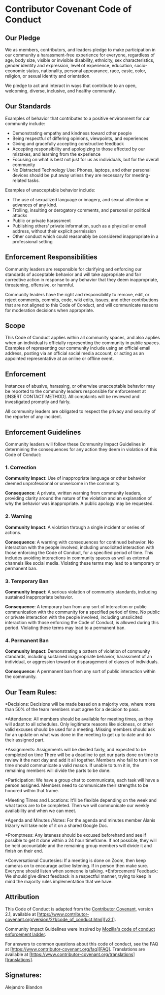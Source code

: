 # Contributor Covenant Code of Conduct

## Our Pledge

We as members, contributors, and leaders pledge to make participation in our
community a harassment-free experience for everyone, regardless of age, body
size, visible or invisible disability, ethnicity, sex characteristics, gender
identity and expression, level of experience, education, socio-economic status,
nationality, personal appearance, race, caste, color, religion, or sexual
identity and orientation.

We pledge to act and interact in ways that contribute to an open, welcoming,
diverse, inclusive, and healthy community.

## Our Standards

Examples of behavior that contributes to a positive environment for our
community include:

* Demonstrating empathy and kindness toward other people
* Being respectful of differing opinions, viewpoints, and experiences
* Giving and gracefully accepting constructive feedback
* Accepting responsibility and apologizing to those affected by our mistakes,
  and learning from the experience
* Focusing on what is best not just for us as individuals, but for the overall
  community
* No Distracted Technology Use: Phones, laptops, and other personal devices should
  be put away unless they are necessary for meeting-related tasks.

Examples of unacceptable behavior include:

* The use of sexualized language or imagery, and sexual attention or advances of
  any kind.
* Trolling, insulting or derogatory comments, and personal or political attacks
* Public or private harassment
* Publishing others' private information, such as a physical or email address,
  without their explicit permission
* Other conduct which could reasonably be considered inappropriate in a
  professional setting

## Enforcement Responsibilities

Community leaders are responsible for clarifying and enforcing our standards of
acceptable behavior and will take appropriate and fair corrective action in
response to any behavior that they deem inappropriate, threatening, offensive,
or harmful.

Community leaders have the right and responsibility to remove, edit, or reject
comments, commits, code, wiki edits, issues, and other contributions that are
not aligned to this Code of Conduct, and will communicate reasons for moderation
decisions when appropriate.

## Scope

This Code of Conduct applies within all community spaces, and also applies when
an individual is officially representing the community in public spaces.
Examples of representing our community include using an official email address,
posting via an official social media account, or acting as an appointed
representative at an online or offline event.

## Enforcement

Instances of abusive, harassing, or otherwise unacceptable behavior may be
reported to the community leaders responsible for enforcement at
[INSERT CONTACT METHOD].
All complaints will be reviewed and investigated promptly and fairly.

All community leaders are obligated to respect the privacy and security of the
reporter of any incident.

## Enforcement Guidelines

Community leaders will follow these Community Impact Guidelines in determining
the consequences for any action they deem in violation of this Code of Conduct:

### 1. Correction

**Community Impact**: Use of inappropriate language or other behavior deemed
unprofessional or unwelcome in the community.

**Consequence**: A private, written warning from community leaders, providing
clarity around the nature of the violation and an explanation of why the
behavior was inappropriate. A public apology may be requested.

### 2. Warning

**Community Impact**: A violation through a single incident or series of
actions.

**Consequence**: A warning with consequences for continued behavior. No
interaction with the people involved, including unsolicited interaction with
those enforcing the Code of Conduct, for a specified period of time. This
includes avoiding interactions in community spaces as well as external channels
like social media. Violating these terms may lead to a temporary or permanent
ban.

### 3. Temporary Ban

**Community Impact**: A serious violation of community standards, including
sustained inappropriate behavior.

**Consequence**: A temporary ban from any sort of interaction or public
communication with the community for a specified period of time. No public or
private interaction with the people involved, including unsolicited interaction
with those enforcing the Code of Conduct, is allowed during this period.
Violating these terms may lead to a permanent ban.

### 4. Permanent Ban

**Community Impact**: Demonstrating a pattern of violation of community
standards, including sustained inappropriate behavior, harassment of an
individual, or aggression toward or disparagement of classes of individuals.

**Consequence**: A permanent ban from any sort of public interaction within the
community.

## Our Team Rules:

*Decisions: Decisions will be made based on a majority vote, where more than 50%
  of the team members must agree for a decision to pass.

*Attendance: All members should be available for meeting times, as they will adapt to all schedules.
 Only legitimate reasons like sickness, or other valid excuses should be used for a meeting. Missing
 members should ask for an update on what was done in the meeting to get up to date and do their assigned
 part. 

*Assignments: Assignments will be divided fairly, and expected to be completed on time
 There will be a deadline to get our parts done on time to review it the next day and add it all together. 
 Members who fail to turn in on time should communicate a valid reason. If unable to turn it in,
 the remaining members will divide the parts to be done.

 *Participation: We have a group chat to communicate, each task will have a person assigned. Members need to
 communicate their strengths to be honored within that frame. 

 *Meeting Times and Locations: It'll be flexible depending on the week and what tasks are to be completed. Then
 we will communicate our weekly availability and when we can meet.

 *Agenda and Minutes /Notes: For the agenda and minutes member Alanis Irizarry will take note of it on a shared 
 Google Doc.
 
 *Promptness: Any lateness should be excused beforehand and see if possible to get it done within a 24 hour timeframe.
 If not possible, they will be held accountable and the remaining group members will divide it and finish on their end.

 *Conversational Courtesies: If a meeting is done on Zoom, then keep cameras on to encourage active listening. If in person then make 
 sure. Everyone should listen when someone is talking.
 *Enforcement/ Feedback: We should give direct feedback in a respectful manner, trying to keep in mind the majority rules implementation that we have. 


## Attribution




This Code of Conduct is adapted from the [Contributor Covenant][homepage],
version 2.1, available at
[https://www.contributor-covenant.org/version/2/1/code_of_conduct.html][v2.1].

Community Impact Guidelines were inspired by
[Mozilla's code of conduct enforcement ladder][Mozilla CoC].

For answers to common questions about this code of conduct, see the FAQ at
[https://www.contributor-covenant.org/faq][FAQ]. Translations are available at
[https://www.contributor-covenant.org/translations][translations].

[homepage]: https://www.contributor-covenant.org
[v2.1]: https://www.contributor-covenant.org/version/2/1/code_of_conduct.html
[Mozilla CoC]: https://github.com/mozilla/diversity
[FAQ]: https://www.contributor-covenant.org/faq
[translations]: https://www.contributor-covenant.org/translations

## Signatures:
Alejandro Blandon
